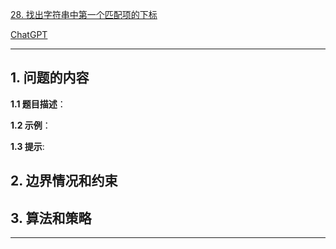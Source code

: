 [28. 找出字符串中第一个匹配项的下标](https://leetcode.cn/problems/find-the-index-of-the-first-occurrence-in-a-string)

[ChatGPT](chat.openai.com)

---

## 1. 问题的内容
**1.1 题目描述**：

**1.2 示例**：

**1.3 提示**:

## 2. 边界情况和约束


## 3. 算法和策略

---

